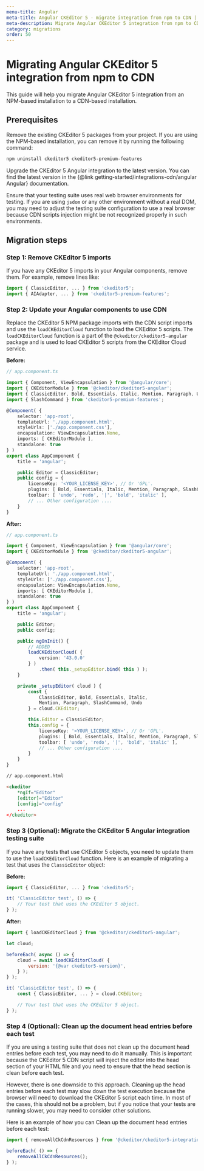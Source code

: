 ```yaml
---
menu-title: Angular
meta-title: Angular CKEditor 5 - migrate integration from npm to CDN | CKEditor 5 documentation
meta-description: Migrate Angular CKEditor 5 integration from npm to CDN in a few simple steps. Learn how to install Angular CKEditor 5 integration in your project using the CDN.
category: migrations
order: 50
---
```


# Migrating Angular CKEditor&nbsp;5 integration from npm to CDN

This guide will help you migrate Angular CKEditor&nbsp;5 integration from an NPM-based installation to a CDN-based installation.

## Prerequisites

Remove the existing CKEditor&nbsp;5 packages from your project. If you are using the NPM-based installation, you can remove it by running the following command:

```bash
npm uninstall ckeditor5 ckeditor5-premium-features
```

Upgrade the CKEditor&nbsp;5 Angular integration to the latest version. You can find the latest version in the {@link getting-started/integrations-cdn/angular Angular} documentation.

Ensure that your testing suite uses real web browser environments for testing. If you are using `jsdom` or any other environment without a real DOM, you may need to adjust the testing suite configuration to use a real browser because CDN scripts injection might be not recognized properly in such environments.

## Migration steps

### Step 1: Remove CKEditor&nbsp;5 imports

If you have any CKEditor 5 imports in your Angular components, remove them. For example, remove lines like:

```javascript
import { ClassicEditor, ... } from 'ckeditor5';
import { AIAdapter, ... } from 'ckeditor5-premium-features';
```

### Step 2: Update your Angular components to use CDN

Replace the CKEditor&nbsp;5 NPM package imports with the CDN script imports and use the `loadCKEditorCloud` function to load the CKEditor&nbsp;5 scripts. The `loadCKEditorCloud` function is a part of the `@ckeditor/ckeditor5-angular` package and is used to load CKEditor&nbsp;5 scripts from the CKEditor Cloud service.

**Before:**

```ts
// app.component.ts

import { Component, ViewEncapsulation } from '@angular/core';
import { CKEditorModule } from '@ckeditor/ckeditor5-angular';
import { ClassicEditor, Bold, Essentials, Italic, Mention, Paragraph, Undo } from 'ckeditor5';
import { SlashCommand } from 'ckeditor5-premium-features';

@Component( {
	selector: 'app-root',
	templateUrl: './app.component.html',
	styleUrls: ['./app.component.css'],
	encapsulation: ViewEncapsulation.None,
	imports: [ CKEditorModule ],
	standalone: true
} )
export class AppComponent {
	title = 'angular';

	public Editor = ClassicEditor;
	public config = {
		licenseKey: '<YOUR_LICENSE_KEY>', // Or 'GPL'.
		plugins: [ Bold, Essentials, Italic, Mention, Paragraph, SlashCommand, Undo ],
		toolbar: [ 'undo', 'redo', '|', 'bold', 'italic' ],
		// ... Other configuration ....
	}
}
```

**After:**

```ts
// app.component.ts

import { Component, ViewEncapsulation } from '@angular/core';
import { CKEditorModule } from '@ckeditor/ckeditor5-angular';

@Component( {
	selector: 'app-root',
	templateUrl: './app.component.html',
	styleUrls: ['./app.component.css'],
	encapsulation: ViewEncapsulation.None,
	imports: [ CKEditorModule ],
	standalone: true
} )
export class AppComponent {
	title = 'angular';

	public Editor;
	public config;

	public ngOnInit() {
		// ADDED
		loadCKEditorCloud( {
			version: '43.0.0'
		} )
			.then( this._setupEditor.bind( this ) );
	}

	private _setupEditor( cloud ) {
		const {
			ClassicEditor, Bold, Essentials, Italic,
			Mention, Paragraph, SlashCommand, Undo
		} = cloud.CKEditor;

		this.Editor = ClassicEditor;
		this.config = {
			licenseKey: '<YOUR_LICENSE_KEY>', // Or 'GPL'.
			plugins: [ Bold, Essentials, Italic, Mention, Paragraph, SlashCommand, Undo ],
			toolbar: [ 'undo', 'redo', '|', 'bold', 'italic' ],
			// ... Other configuration ....
		}
	}
}
```

```html
// app.component.html

<ckeditor
	*ngIf="Editor"
	[editor]="Editor"
	[config]="config"
	...
</ckeditor>
```

### Step 3 (Optional): Migrate the CKEditor&nbsp;5 Angular integration testing suite

If you have any tests that use CKEditor&nbsp;5 objects, you need to update them to use the  `loadCKEditorCloud` function. Here is an example of migrating a test that uses the `ClassicEditor` object:

**Before:**

```javascript
import { ClassicEditor, ... } from 'ckeditor5';

it( 'ClassicEditor test', () => {
	// Your test that uses the CKEditor 5 object.
} );
```

**After:**

```javascript
import { loadCKEditorCloud } from '@ckeditor/ckeditor5-angular';

let cloud;

beforeEach( async () => {
	cloud = await loadCKEditorCloud( {
		version: '{@var ckeditor5-version}',
	} );
} );

it( 'ClassicEditor test', () => {
	const { ClassicEditor, ... } = cloud.CKEditor;

	// Your test that uses the CKEditor 5 object.
} );
```

### Step 4 (Optional): Clean up the document head entries before each test

If you are using a testing suite that does not clean up the document head entries before each test, you may need to do it manually. This is important because the CKEditor&nbsp;5 CDN script will inject the editor into the head section of your HTML file and you need to ensure that the head section is clean before each test.

However, there is one downside to this approach. Cleaning up the head entries before each test may slow down the test execution because the browser will need to download the CKEditor&nbsp;5 script each time. In most of the cases, this should not be a problem, but if you notice that your tests are running slower, you may need to consider other solutions.

Here is an example of how you can Clean up the document head entries before each test:

```javascript
import { removeAllCkCdnResources } from '@ckeditor/ckeditor5-integrations-common/test-utils';

beforeEach( () => {
	removeAllCkCdnResources();
} );
```
